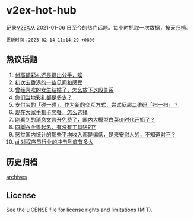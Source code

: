 # v2ex-hot-hub

 记录[V2EX](https://www.v2ex.com/)从 2021-01-06 日至今的热门话题。每小时抓取一次数据，按天[归档](archives)。

`更新时间：2025-02-14 11:14:29 +0800`

## 热议话题

1. [付高额彩礼还是提出分手，唉](https://www.v2ex.com/t/1111145)
1. [初次去香港的一些见闻和感受](https://www.v2ex.com/t/1111170)
1. [曾经喜欢的女生结婚了，怎么放下这段关系](https://www.v2ex.com/t/1111161)
1. [你们当地彩礼都是多少？](https://www.v2ex.com/t/1111200)
1. [支付宝的「碰一碰」，作为新的交互方式，尝试反超二维码「扫一扫」？](https://www.v2ex.com/t/1111190)
1. [现在大家手机卡套餐，怎么选择](https://www.v2ex.com/t/1111343)
1. [刚看到的消息文言开免费了，国内大模型白菜价时代开始了？](https://www.v2ex.com/t/1111150)
1. [四脚吞金兽起名、有没有工具啥的?](https://www.v2ex.com/t/1111182)
1. [感觉国内统计的那些平均收入都是偏低，是来安慰人的，不知道对不？](https://www.v2ex.com/t/1111228)
1. [ai 对程序员行业的冲击到底有多大](https://www.v2ex.com/t/1111274)

## 历史归档

[archives](archives)

## License

See the [LICENSE](LICENSE) file for license rights and limitations (MIT).
